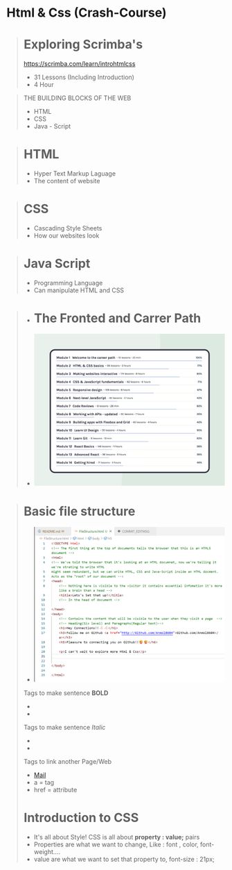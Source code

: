 # Html & Css (Crash-Course)

> # Exploring Scrimba's 
> https://scrimba.com/learn/introhtmlcss
> - 31 Lessons (Including Introduction) 
> - 4 Hour 

> THE BUILDING BLOCKS OF THE WEB
>-  HTML
>- CSS
>- Java - Script

> # HTML
>- Hyper Text Markup Laguage
>- The content of website

> # CSS
>- Cascading Style Sheets
>- How our websites look

> # Java Script
>- Programming Language
>- Can manipulate HTML and CSS

>- # The Fronted and Carrer Path
>- ![Alt text](image.png)

>
> 
<!-- 
Html is a very Simple language:
that tells the browser what the content we are writing actually is : Heading or paragraph ?

Basis Tags :
<Think of a Book>
A boook has a cover. Inside the cover, we have many page. On each page, we have things like titles, subhradings, paragraphs, page numbers, etc.
<cover>(Opening Cover)
</cover> (Closing Tag)
Together opening and closing tag is called as element
<cover>
<pages></pages>
<pages></pages>
</cover>
~ Tags are inside of <>
~ Closing tags include a forward slash </>
~ Every thing from the opening and closing tag is called an element
-->

>  # Basic file structure
>- ![Alt text](image-1.png)
>
> Tags to make sentence **BOLD**
>- <strong></strong>
>- <b></b>
>
> Tags to make sentence *Italic*
>- <i></i>
>- <em></em>
>
> Tags to link another Page/Web
>- <a href="https://mail.google.com/">Mail</a>
>- a = tag
>- href = attribute
>
>
> # Introduction to CSS
>- It's all about Style!
> CSS is all about **property : value;** pairs
>- Properties are what we want to change, Like : font , color, font-weight....
>- value are what we want to set that property to, font-size : 21px;


